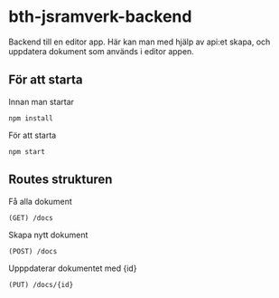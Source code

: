 # bth-jsramverk-backend

Backend till en editor app. Här kan man med hjälp av api:et skapa, och uppdatera dokument som används i editor appen.

## För att starta 

Innan man startar

    npm install

För att starta

    npm start

## Routes strukturen
Få alla dokument

    (GET) /docs

Skapa nytt dokument

    (POST) /docs

Upppdaterar dokumentet med {id}

    (PUT) /docs/{id}